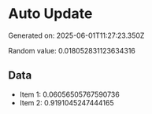 # Auto Update

Generated on: 2025-06-01T11:27:23.350Z

Random value: 0.018052831123634316

## Data

- Item 1: 0.06056505767590736
- Item 2: 0.9191045247444165